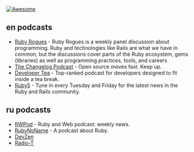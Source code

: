 [![Awesome](https://cdn.rawgit.com/sindresorhus/awesome/d7305f38d29fed78fa85652e3a63e154dd8e8829/media/badge.svg)](https://github.com/sindresorhus/awesome)

## en podcasts
- [Ruby Rogues](https://devchat.tv/ruby-rogues/) - Ruby Rogues is a weekly panel discussion about programming. Ruby and technologies like Rails are what we have in common, but the discussions cover parts of the Ruby ecosystem, gems (libraries) as well as programming practices, tools, and careers
- [The Changelog Podcast](https://changelog.com/podcast/) - Open source moves fast. Keep up.
- [Developer Tea](https://developertea.com/) - Top-ranked podcast for developers designed to fit inside a tea break.
- [Ruby5](https://ruby5.codeschool.com/) - Tune in every Tuesday and Friday for the latest news in the Ruby and Rails community.

## ru podcasts
- [RWPod](http://www.rwpod.com/) - Ruby and Web podcast: weekly news.
- [RubyNoName](http://rubynoname.ru/) - A podcast about Ruby.
- [DevZen](http://devzen.ru/)
- [Radio-T](http://radio-t.com)
